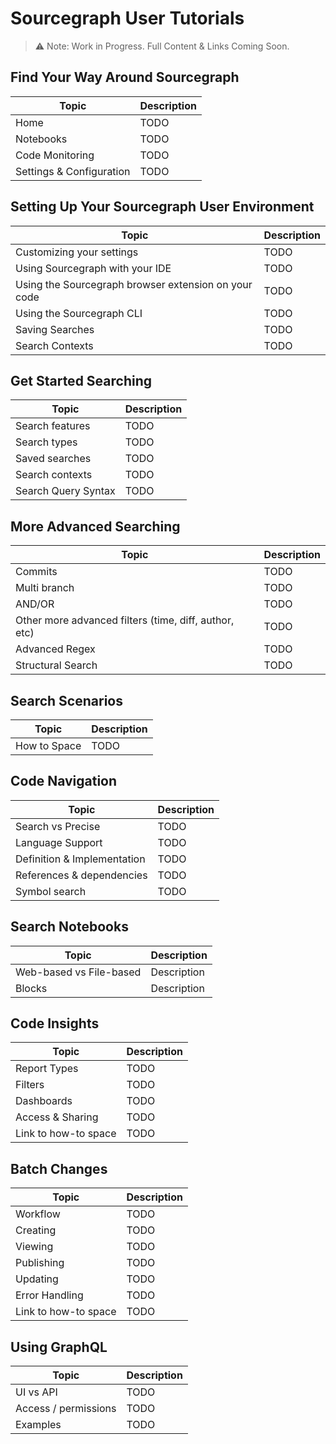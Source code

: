 # Sourcegraph User Tutorials

> ⚠️ Note: Work in Progress. Full Content & Links Coming Soon.


## Find Your Way Around Sourcegraph
| Topic | Description |
| ----------- | ----------- |
| Home | TODO |
| Notebooks | TODO |
| Code Monitoring | TODO |
| Settings & Configuration | TODO |

## Setting Up Your Sourcegraph User Environment
| Topic | Description |
| -------- | --------|
| Customizing your settings | TODO |
| Using Sourcegraph with your IDE | TODO |
| Using the Sourcegraph browser extension on your code  | TODO |host
| Using the Sourcegraph CLI | TODO |
| Saving Searches | TODO |
| Search Contexts | TODO |

## Get Started Searching
| Topic | Description |
| -------- | --------|
| Search features | TODO |
| Search types | TODO |
| Saved searches | TODO |
| Search contexts | TODO |
| Search Query Syntax | TODO |

## More Advanced Searching
| Topic | Description |
| -------- | --------|
| Commits | TODO |
| Multi branch | TODO |
| AND/OR | TODO |
| Other more advanced filters (time, diff, author, etc) | TODO |
| Advanced Regex | TODO |
| Structural Search | TODO |

## Search Scenarios
| Topic | Description |
| -------- | --------|
| How to Space | TODO |

## Code Navigation
| Topic | Description |
| -------- | --------|
| Search vs Precise | TODO |
| Language Support | TODO |
| Definition & Implementation | TODO |
| References & dependencies | TODO |
| Symbol search | TODO |


## Search Notebooks
| Topic | Description |
| -------- | --------|
| Web-based vs File-based | Description |
| Blocks | Description |


## Code Insights
| Topic | Description |
| -------- | --------|
| Report Types | TODO |
| Filters | TODO |
| Dashboards | TODO |
| Access & Sharing | TODO |
| Link to how-to space | TODO |


## Batch Changes
| Topic | Description |
| -------- | --------|
| Workflow | TODO |
| Creating | TODO |
| Viewing | TODO |
| Publishing | TODO |
| Updating | TODO |
| Error Handling | TODO |
| Link to how-to space | TODO |


## Using GraphQL
| Topic | Description |
| -------- | --------|
| UI vs API | TODO |
| Access / permissions | TODO |
| Examples | TODO |

